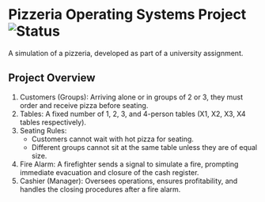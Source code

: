 # Pizzeria Operating Systems Project ![Status](https://img.shields.io/badge/status-ONGOING-brightgreen)

A simulation of a pizzeria, developed as part of a university assignment.

## Project Overview

1. Customers (Groups): Arriving alone or in groups of 2 or 3, they must order and receive pizza before seating.
2. Tables: A fixed number of 1, 2, 3, and 4-person tables (X1, X2, X3, X4 tables respectively).
3. Seating Rules:
   - Customers cannot wait with hot pizza for seating.
   - Different groups cannot sit at the same table unless they are of equal size.
4. Fire Alarm: A firefighter sends a signal to simulate a fire, prompting immediate evacuation and closure of the cash register.
5. Cashier (Manager): Oversees operations, ensures profitability, and handles the closing procedures after a fire alarm.
